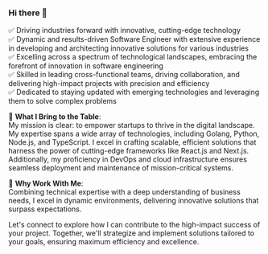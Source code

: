 ### Hi there 👋

✅ Driving industries forward with innovative, cutting-edge technology   
✅ Dynamic and results-driven Software Engineer with extensive experience in developing and architecting innovative solutions for various industries  
✅ Excelling across a spectrum of technological landscapes, embracing the forefront of innovation in software engineering  
✅ Skilled in leading cross-functional teams, driving collaboration, and delivering high-impact projects with precision and efficiency  
✅ Dedicated to staying updated with emerging technologies and leveraging them to solve complex problems  

🎯 **What I Bring to the Table**:  
My mission is clear: to empower startups to thrive in the digital landscape. My expertise spans a wide array of technologies, including Golang, Python, Node.js, and TypeScript. I excel in crafting scalable, efficient solutions that harness the power of cutting-edge frameworks like React.js and Next.js. Additionally, my proficiency in DevOps and cloud infrastructure ensures seamless deployment and maintenance of mission-critical systems.

🤝 **Why Work With Me**:  
Combining technical expertise with a deep understanding of business needs, I excel in dynamic environments, delivering innovative solutions that surpass expectations.

Let's connect to explore how I can contribute to the high-impact success of your project. Together, we'll strategize and implement solutions tailored to your goals, ensuring maximum efficiency and excellence.
<!--
**petrohordiienko/petrohordiienko** is a ✨ _special_ ✨ repository because its `README.md` (this file) appears on your GitHub profile.

Here are some ideas to get you started:

- 🔭 I’m currently working on ...
- 🌱 I’m currently learning ...
- 👯 I’m looking to collaborate on ...
- 🤔 I’m looking for help with ...
- 💬 Ask me about ...
- 📫 How to reach me: ...
- 😄 Pronouns: ...
- ⚡ Fun fact: ...
-->
